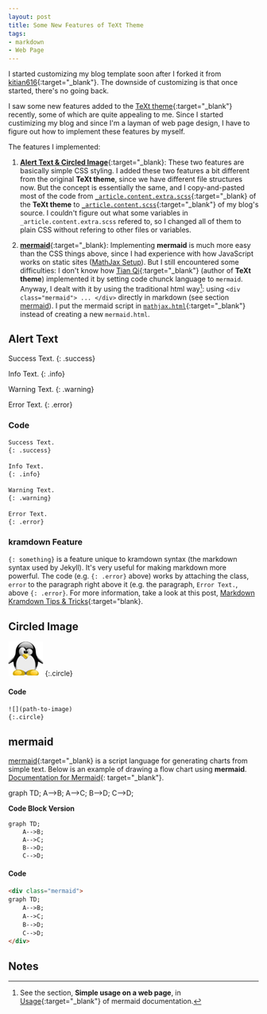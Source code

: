 ```yaml
---
layout: post
title: Some New Features of TeXt Theme
tags: 
- markdown
- Web Page
---
```

<!--more-->

I started customizing my blog template soon after I forked it from [kitian616](https://github.com/kitian616/jekyll-TeXt-theme/){:target="_blank"}. The downside of customizing is that once started, there's no going back. 

I saw some new features added to the [TeXt theme](https://tianqi.name/jekyll-TeXt-theme/){:target="_blank"} recently, some of which are quite appealing to me. Since I started custimizing my blog and since I'm a layman of web page design, I have to figure out how to implement these features by myself. 

The features I implemented:

1. [**Alert Text & Circled Image**](https://tianqi.name/jekyll-TeXt-theme/test/2017/08/08/additional-styles.html){:target="_blank}: These two features are basically simple CSS styling. I added these two features a bit different from the original **TeXt theme**, since we have different file structures now. But the concept is essentially the same, and I copy-and-pasted most of the code from [`_article.content.extra.scss`](https://github.com/kitian616/jekyll-TeXt-theme/blob/master/_sass/components/_article.content.extra.scss){:target="_blank} of the **TeXt theme** to [`_article.content.scss`](https://github.com/liao961120/liao961120.github.io/blob/master/_sass/components/_article.content.scss){:target="_blank"} of my blog's source. I couldn't figure out what some variables in `_article.content.extra.scss` refered to, so I changed all of them to plain CSS without refering to other files or variables.


2. [**mermaid**](https://tianqi.name/jekyll-TeXt-theme/test/2017/06/06/mermaid.html){:target="_blank}: Implementing **mermaid** is much more easy than the CSS things above, since I had experience with how JavaScript works on static sites ([MathJax Setup](https://liao961120.github.io/2018/01/27/mathjax.html)). But I still encountered some difficulties: I don't know how [Tian Qi](https://github.com/kitian616){:target="_blank"} (author of **TeXt theme**) implemented it by setting code chunck language to `mermaid`. Anyway, I dealt with it by using the traditional html way[^mermaid]: using `<div class="mermaid"> ... </div>` directly in markdown (see section [mermaid](#mermaid)). I put the mermaid script in [`mathjax.html`](https://github.com/liao961120/liao961120.github.io/blob/master/_includes/utils/mathjax.html){:target="_blank"} instead of creating a new `mermaid.html`.

## Alert Text

Success Text.
{: .success}

Info Text.
{: .info}

Warning Text.
{: .warning}

Error Text.
{: .error}

### Code

```kramdown
Success Text.
{: .success}

Info Text.
{: .info}

Warning Text.
{: .warning}

Error Text.
{: .error}
```

### kramdown Feature

`{: something}` is a feature unique to kramdown syntax (the markdown syntax used by Jekyll). It's very useful for making markdown more powerful. The code (e.g. `{: .error}` above) works by attaching the class, `error` to the paragraph right above it (e.g. the paragraph, `Error Text.`, above `{: .error}`. For more information, take a look at this post, [Markdown Kramdown Tips & Tricks](https://about.gitlab.com/2016/07/19/markdown-kramdown-tips-and-tricks/#classes-ids-and-attributes){:target="blank}.


## Circled Image

![](/assets/images/logo/icon-70x70.png)
{:.circle}

#### Code
```kramdown
![](path-to-image)
{:.circle}
```

## mermaid

[mermaid](https://github.com/knsv/mermaid){:target="_blank} is a script language for generating charts from simple text. Below is an example of drawing a flow chart using **mermaid**. [Documentation for Mermaid](https://mermaidjs.github.io){: target="_blank"}.

<div class="mermaid">
graph TD;
    A-->B;
    A-->C;
    B-->D;
    C-->D;
</div>


**Code Block Version**
```
graph TD;
    A-->B;
    A-->C;
    B-->D;
    C-->D;
```

#### Code

```html
<div class="mermaid">
graph TD;
    A-->B;
    A-->C;
    B-->D;
    C-->D;
</div>
```

## Notes

[^mermaid]: See the section, **Simple usage on a web page**, in [Usage](https://mermaidjs.github.io/usage.html){:target="_blank"} of mermaid documentation.


